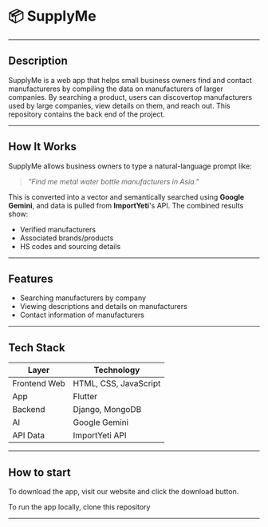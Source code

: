 # 📦 SupplyMe

---

## Description
SupplyMe is a web app that helps small business owners find and contact manufactureres by compiling the data on manufacturers of larger companies. By searching a product, users can discovertop manufacturers used by large companies, view details on them, and reach out. 
This repository contains the back end of the project.

---

## How It Works

SupplyMe allows business owners to type a natural-language prompt like:

> _"Find me metal water bottle manufacturers in Asia."_

This is converted into a vector and semantically searched using **Google Gemini**, and data is pulled from **ImportYeti**'s API. The combined results show:

- Verified manufacturers
- Associated brands/products
- HS codes and sourcing details

---

## Features
- Searching manufacturers by company
- Viewing descriptions and details on manufacturers
- Contact information of manufacturers

---

## Tech Stack

| Layer         | Technology           |
|---------------|----------------------|
| Frontend Web  | HTML, CSS, JavaScript|
| App           | Flutter              |
| Backend       | Django, MongoDB      |
| AI            | Google Gemini        |
| API Data      | ImportYeti API       |

---

## How to start
To download the app, visit our website and click the download button.

To run the app locally, clone this repository

---
